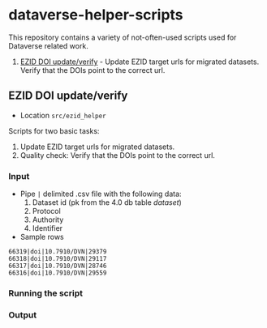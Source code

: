 # dataverse-helper-scripts

This repository contains a variety of not-often-used scripts used for Dataverse related work.


1.  [EZID DOI update/verify](#ezid-doi-updateverify) - Update EZID target urls for migrated datasets.  Verify that the DOIs point to the correct url.


## EZID DOI update/verify

* Location ```src/ezid_helper```

Scripts for two basic tasks:
  1. Update EZID target urls for migrated datasets.  
  2. Quality check: Verify that the DOIs point to the correct url.

### Input

- Pipe ```|``` delimited .csv file with the following data:
  1.  Dataset id (pk from the 4.0 db table *dataset*)
  2.  Protocol 
  3.  Authority
  4.  Identifier
- Sample rows
```text
66319|doi|10.7910/DVN|29379
66318|doi|10.7910/DVN|29117
66317|doi|10.7910/DVN|28746
66316|doi|10.7910/DVN|29559
```

### Running the script

### Output


